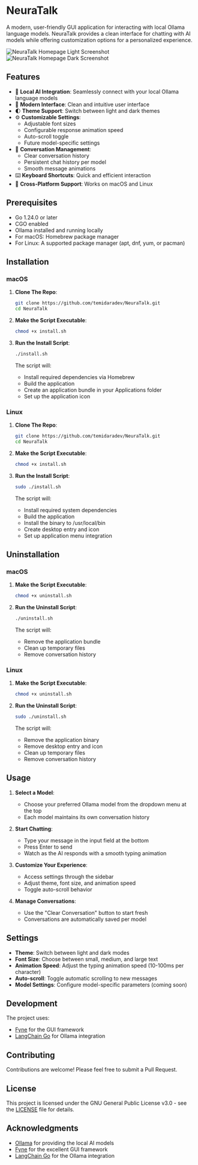 # NeuraTalk

A modern, user-friendly GUI application for interacting with local Ollama language models. NeuraTalk provides a clean interface for chatting with AI models while offering customization options for a personalized experience.

![NeuraTalk Homepage Light Screenshot](https://github.com/temidaradev/NeuraTalk/blob/ede85a8224671852f3751d0201bd11aaac10fd4c/screenshot_light.png)
![NeuraTalk Homepage Dark Screenshot](https://github.com/temidaradev/NeuraTalk/blob/ede85a8224671852f3751d0201bd11aaac10fd4c/screenshot_dark.png)

## Features

- 🤖 **Local AI Integration**: Seamlessly connect with your local Ollama language models
- 🎨 **Modern Interface**: Clean and intuitive user interface
- 🌓 **Theme Support**: Switch between light and dark themes
- ⚙️ **Customizable Settings**:
  - Adjustable font sizes
  - Configurable response animation speed
  - Auto-scroll toggle
  - Future model-specific settings
- 💬 **Conversation Management**:
  - Clear conversation history
  - Persistent chat history per model
  - Smooth message animations
- ⌨️ **Keyboard Shortcuts**: Quick and efficient interaction
- 🔄 **Cross-Platform Support**: Works on macOS and Linux

## Prerequisites

- Go 1.24.0 or later
- CGO enabled
- Ollama installed and running locally
- For macOS: Homebrew package manager
- For Linux: A supported package manager (apt, dnf, yum, or pacman)

## Installation

### macOS

1. **Clone The Repo**:

   ```bash
   git clone https://github.com/temidaradev/NeuraTalk.git
   cd NeuraTalk
   ```

2. **Make the Script Executable**:

   ```bash
   chmod +x install.sh
   ```

3. **Run the Install Script**:

   ```bash
   ./install.sh
   ```

   The script will:

   - Install required dependencies via Homebrew
   - Build the application
   - Create an application bundle in your Applications folder
   - Set up the application icon

### Linux

1. **Clone The Repo**:

   ```bash
   git clone https://github.com/temidaradev/NeuraTalk.git
   cd NeuraTalk
   ```

2. **Make the Script Executable**:

   ```bash
   chmod +x install.sh
   ```

3. **Run the Install Script**:

   ```bash
   sudo ./install.sh
   ```

   The script will:

   - Install required system dependencies
   - Build the application
   - Install the binary to /usr/local/bin
   - Create desktop entry and icon
   - Set up application menu integration

## Uninstallation

### macOS

1. **Make the Script Executable**:

   ```bash
   chmod +x uninstall.sh
   ```

2. **Run the Uninstall Script**:

   ```bash
   ./uninstall.sh
   ```

   The script will:

   - Remove the application bundle
   - Clean up temporary files
   - Remove conversation history

### Linux

1. **Make the Script Executable**:

   ```bash
   chmod +x uninstall.sh
   ```

2. **Run the Uninstall Script**:

   ```bash
   sudo ./uninstall.sh
   ```

   The script will:

   - Remove the application binary
   - Remove desktop entry and icon
   - Clean up temporary files
   - Remove conversation history

## Usage

1. **Select a Model**:

   - Choose your preferred Ollama model from the dropdown menu at the top
   - Each model maintains its own conversation history

2. **Start Chatting**:

   - Type your message in the input field at the bottom
   - Press Enter to send
   - Watch as the AI responds with a smooth typing animation

3. **Customize Your Experience**:

   - Access settings through the sidebar
   - Adjust theme, font size, and animation speed
   - Toggle auto-scroll behavior

4. **Manage Conversations**:
   - Use the "Clear Conversation" button to start fresh
   - Conversations are automatically saved per model

## Settings

- **Theme**: Switch between light and dark modes
- **Font Size**: Choose between small, medium, and large text
- **Animation Speed**: Adjust the typing animation speed (10-100ms per character)
- **Auto-scroll**: Toggle automatic scrolling to new messages
- **Model Settings**: Configure model-specific parameters (coming soon)

## Development

The project uses:

- [Fyne](https://fyne.io/) for the GUI framework
- [LangChain Go](https://github.com/tmc/langchaingo) for Ollama integration

## Contributing

Contributions are welcome! Please feel free to submit a Pull Request.

## License

This project is licensed under the GNU General Public License v3.0 - see the [LICENSE](LICENSE) file for details.

## Acknowledgments

- [Ollama](https://ollama.ai/) for providing the local AI models
- [Fyne](https://fyne.io/) for the excellent GUI framework
- [LangChain Go](https://github.com/tmc/langchaingo) for the Ollama integration
